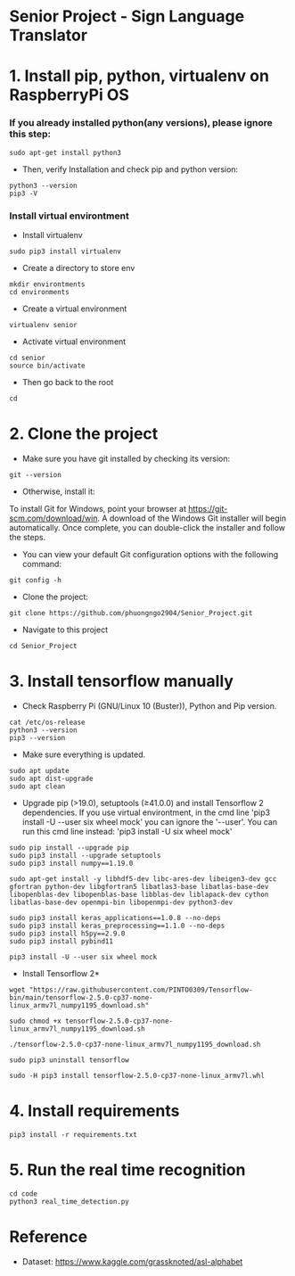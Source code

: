 # Senior Project - Sign Language Translator

# 1. Install pip, python, virtualenv on RaspberryPi OS

### If you already installed python(any versions), please ignore this step:
```
sudo apt-get install python3
```
* Then, verify Installation and check pip and python version:
```
python3 --version
pip3 -V

```
### Install virtual environtment
* Install virtualenv
```
sudo pip3 install virtualenv
```
* Create a directory to store env
```
mkdir environtments
cd environments
```
* Create a virtual environment
```
virtualenv senior
```
* Activate virtual environment
```
cd senior
source bin/activate
```
* Then go back to the root
```
cd 
```
# 2. Clone the project
* Make sure you have git installed by checking its version:
```
git --version 
```
* Otherwise, install it:

To install Git for Windows, point your browser at https://git-scm.com/download/win. A download of the Windows Git installer will begin automatically. Once complete, you can double-click the installer and follow the steps.<br />
* You can view your default Git configuration options with the following command:
```
git config -h
```
* Clone the project:
```
git clone https://github.com/phuongngo2904/Senior_Project.git
```
* Navigate to this project 
```
cd Senior_Project
```
# 3. Install tensorflow manually
* Check Raspberry Pi (GNU/Linux 10 (Buster)), Python and Pip version.
```
cat /etc/os-release 
python3 --version
pip3 --version 
```
* Make sure everything is updated.
```
sudo apt update
sudo apt dist-upgrade
sudo apt clean
```
* Upgrade pip (>19.0), setuptools (≥41.0.0) and install Tensorflow 2 dependencies.
If you use virtual environtment, in the cmd line 'pip3 install -U --user six wheel mock'
you can ignore the '--user'. You can run this cmd line instead: 'pip3 install -U six wheel mock'
```
sudo pip install --upgrade pip
sudo pip3 install --upgrade setuptools
sudo pip3 install numpy==1.19.0

sudo apt-get install -y libhdf5-dev libc-ares-dev libeigen3-dev gcc gfortran python-dev libgfortran5 libatlas3-base libatlas-base-dev libopenblas-dev libopenblas-base libblas-dev liblapack-dev cython libatlas-base-dev openmpi-bin libopenmpi-dev python3-dev

sudo pip3 install keras_applications==1.0.8 --no-deps
sudo pip3 install keras_preprocessing==1.1.0 --no-deps
sudo pip3 install h5py==2.9.0
sudo pip3 install pybind11

pip3 install -U --user six wheel mock
```
* Install Tensorflow 2*
```
wget "https://raw.githubusercontent.com/PINTO0309/Tensorflow-bin/main/tensorflow-2.5.0-cp37-none-linux_armv7l_numpy1195_download.sh"

sudo chmod +x tensorflow-2.5.0-cp37-none-linux_armv7l_numpy1195_download.sh

./tensorflow-2.5.0-cp37-none-linux_armv7l_numpy1195_download.sh

sudo pip3 uninstall tensorflow

sudo -H pip3 install tensorflow-2.5.0-cp37-none-linux_armv7l.whl
```
# 4.  Install requirements
```
pip3 install -r requirements.txt
```
# 5. Run the real time recognition
```
cd code
python3 real_time_detection.py
```
# Reference 
* Dataset: https://www.kaggle.com/grassknoted/asl-alphabet
